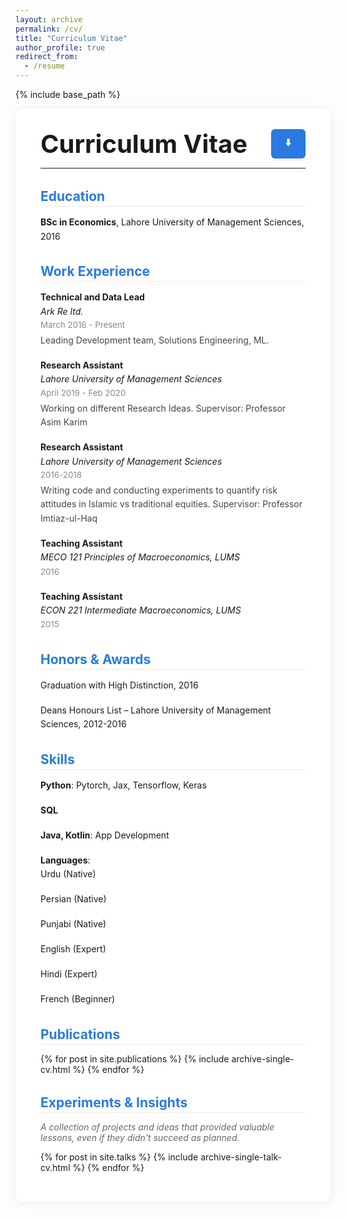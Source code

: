```yaml
---
layout: archive
permalink: /cv/
title: "Curriculum Vitae"
author_profile: true
redirect_from:
  - /resume
---
```


{% include base_path %}

<section class="cv-section">
  <div class="cv-header">
    <h1>Curriculum Vitae</h1>
    <a href="/files/RESUME_Raza_Hashmi.pdf" class="cv-download-btn" download>⬇️ </a>
  </div>
  <hr>
  <h2>Education</h2>
  <ul>
    <li><strong>BSc in Economics</strong>, Lahore University of Management Sciences, 2016</li>
  </ul>

  <h2>Work Experience</h2>
  <ul>
    <li><strong>Technical and Data Lead</strong> <br>
      <em>Ark Re ltd.</em> <br>
      <span class="cv-date">March 2016 - Present</span><br>
      <span class="cv-desc">Leading Development team, Solutions Engineering, ML.</span>
    </li>
    <li><strong>Research Assistant</strong> <br>
      <em>Lahore University of Management Sciences</em> <br>
      <span class="cv-date">April 2019 - Feb 2020</span><br>
      <span class="cv-desc">Working on different Research Ideas. Supervisor: Professor Asim Karim</span>
    </li>
    <li><strong>Research Assistant</strong> <br>
      <em>Lahore University of Management Sciences</em> <br>
      <span class="cv-date">2016-2018</span><br>
      <span class="cv-desc">Writing code and conducting experiments to quantify risk attitudes in Islamic vs traditional equities. Supervisor: Professor Imtiaz-ul-Haq</span>
    </li>
    <li><strong>Teaching Assistant</strong> <br>
      <em>MECO 121 Principles of Macroeconomics, LUMS</em> <br>
      <span class="cv-date">2016</span>
    </li>
    <li><strong>Teaching Assistant</strong> <br>
      <em>ECON 221 Intermediate Macroeconomics, LUMS</em> <br>
      <span class="cv-date">2015</span>
    </li>
  </ul>

  <h2>Honors & Awards</h2>
  <ul>
    <li>Graduation with High Distinction, 2016</li>
    <li>Deans Honours List – Lahore University of Management Sciences, 2012-2016</li>
  </ul>

  <h2>Skills</h2>
  <ul>
    <li><strong>Python</strong>: Pytorch, Jax, Tensorflow, Keras</li>
    <li><strong>SQL</strong></li>
    <li><strong>Java, Kotlin</strong>: App Development</li>
    <li><strong>Languages</strong>:
      <ul>
        <li>Urdu (Native)</li>
        <li>Persian (Native)</li>
        <li>Punjabi (Native)</li>
        <li>English (Expert)</li>
        <li>Hindi (Expert)</li>
        <li>French (Beginner)</li>
      </ul>
    </li>
  </ul>

  <h2>Publications</h2>
  <ul>
    {% for post in site.publications %}
      {% include archive-single-cv.html %}
    {% endfor %}
  </ul>

  <!-- Teaching
  <h2>Teaching</h2>
  <ul>
    {% for post in site.teaching %}
      {% include archive-single-cv.html %}
    {% endfor %}
  </ul>
  -->

  <h2>Experiments & Insights</h2>
  <p class="cv-note">A collection of projects and ideas that provided valuable lessons, even if they didn't succeed as planned.</p>
  <ul>
    {% for post in site.talks %}
      {% include archive-single-talk-cv.html %}
    {% endfor %}
  </ul>
</section>

<style>
.cv-section {
  max-width: 800px;
  margin: 0 auto;
  background: #fff;
  padding: 2rem 2.5rem;
  border-radius: 12px;
  box-shadow: 0 2px 16px rgba(0,0,0,0.07);
}
.cv-header {
  display: flex;
  align-items: center;
  justify-content: space-between;
  margin-bottom: 0.5rem;
}
.cv-header h1 {
  margin: 0;
  font-size: 2.5rem;
}
.cv-section h2 {
  color: #2a7ae2;
  margin-top: 2rem;
  margin-bottom: 0.5rem;
  border-bottom: 1px solid #eaeaea;
  padding-bottom: 0.2rem;
}
.cv-section ul {
  list-style: none;
  padding-left: 0;
}
.cv-section li {
  margin-bottom: 1.1rem;
  line-height: 1.6;
}
.cv-date {
  color: #888;
  font-size: 0.95em;
}
.cv-desc {
  display: block;
  color: #444;
  margin-top: 0.2em;
}
.cv-note {
  font-style: italic;
  color: #666;
  margin-bottom: 1em;
}
.cv-download-btn {
  display: inline-block;
  margin: 0 0 0 1.5rem;
  padding: 0.7em 1.5em;
  background: #2a7ae2;
  color: #fff;
  border-radius: 6px;
  font-size: 1.1em;
  font-weight: 600;
  text-decoration: none;
  box-shadow: 0 2px 8px rgba(42,122,226,0.08);
  transition: background 0.2s;
  white-space: nowrap;
}
.cv-download-btn:hover {
  background: #185a9d;
  color: #fff;
}
</style>


